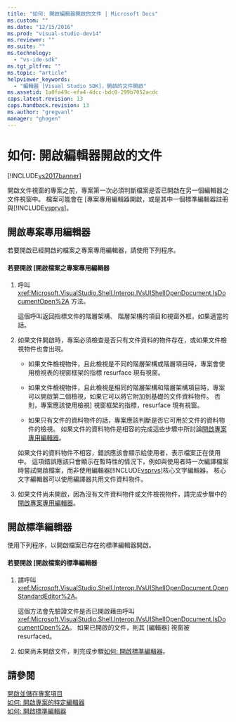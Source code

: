 ```yaml
---
title: "如何: 開啟編輯器開啟的文件 | Microsoft Docs"
ms.custom: ""
ms.date: "12/15/2016"
ms.prod: "visual-studio-dev14"
ms.reviewer: ""
ms.suite: ""
ms.technology: 
  - "vs-ide-sdk"
ms.tgt_pltfrm: ""
ms.topic: "article"
helpviewer_keywords: 
  - "編輯器 [Visual Studio SDK]，開啟的文件開啟"
ms.assetid: 1a0fa49c-efa4-4dcc-bdc0-299b7052acdc
caps.latest.revision: 13
caps.handback.revision: 13
ms.author: "gregvanl"
manager: "ghogen"
---
```

# 如何: 開啟編輯器開啟的文件
[!INCLUDE[vs2017banner](../code-quality/includes/vs2017banner.md)]

開啟文件視窗的專案之前，專案第一次必須判斷檔案是否已開啟在另一個編輯器之文件視窗中。  檔案可能會在 \[專案專用編輯器開啟，或是其中一個標準編輯器註冊與[!INCLUDE[vsprvs](../code-quality/includes/vsprvs_md.md)]。  
  
## 開啟專案專用編輯器  
 若要開啟已經開啟的檔案之專案專用編輯器，請使用下列程序。  
  
#### 若要開啟 \[開啟檔案之專案專用編輯器  
  
1.  呼叫 <xref:Microsoft.VisualStudio.Shell.Interop.IVsUIShellOpenDocument.IsDocumentOpen%2A> 方法。  
  
     這個呼叫返回指標文件的階層架構、 階層架構的項目和視窗外框，如果適當的話。  
  
2.  如果文件開啟時，專案必須檢查是否只有文件資料的物件存在，或如果文件檢視物件也會出現。  
  
    -   如果文件檢視物件，且此檢視是不同的階層架構或階層項目時，專案會使用檢視表的視窗框架的指標 resurface 現有視窗。  
  
    -   如果文件檢視物件，且此檢視是相同的階層架構和階層架構項目時，專案可以開啟第二個檢視，如果它可以將它附加到基礎的文件資料物件。  否則，專案應該使用檢視\] 視窗框架的指標，resurface 現有視窗。  
  
    -   如果只有文件的資料物件的話，專案應該判斷是否它可用於文件的資料物件的檢視。  如果文件的資料物件是相容的完成這些步驟中所討論[開啟專案專用編輯器](../extensibility/how-to-open-project-specific-editors.md)。  
  
     如果文件的資料物件不相容，錯誤應該會顯示給使用者，表示檔案正在使用中。  這項錯誤應該只會顯示在暫時性的情況下，例如與使用者時一次編譯檔案時嘗試開啟檔案，而非使用編輯器[!INCLUDE[vsprvs](../code-quality/includes/vsprvs_md.md)]核心文字編輯器。  核心文字編輯器可以使用編譯器共用文件資料物件。  
  
3.  如果文件尚未開啟，因為沒有文件資料物件或文件檢視物件，請完成步驟中的[開啟專案專用編輯器](../extensibility/how-to-open-project-specific-editors.md)。  
  
## 開啟標準編輯器  
 使用下列程序，以開啟檔案已存在的標準編輯器開啟。  
  
#### 若要開啟 \[開啟檔案的標準編輯器  
  
1.  請呼叫 <xref:Microsoft.VisualStudio.Shell.Interop.IVsUIShellOpenDocument.OpenStandardEditor%2A>。  
  
     這個方法會先驗證文件是否已開啟藉由呼叫<xref:Microsoft.VisualStudio.Shell.Interop.IVsUIShellOpenDocument.IsDocumentOpen%2A>。  如果已開啟的文件，則其 \[編輯器\] 視窗被 resurfaced。  
  
2.  如果尚未開啟文件，則完成步驟[如何: 開啟標準編輯器](../extensibility/how-to-open-standard-editors.md)。  
  
## 請參閱  
 [開啟並儲存專案項目](../extensibility/internals/opening-and-saving-project-items.md)   
 [如何: 開啟專案的特定編輯器](../extensibility/how-to-open-project-specific-editors.md)   
 [如何: 開啟標準編輯器](../extensibility/how-to-open-standard-editors.md)